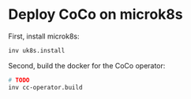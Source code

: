 # Deploy CoCo on microk8s

First, install microk8s:

```bash
inv uk8s.install
```

Second, build the docker for the CoCo operator:

```bash
# TODO
inv cc-operator.build
```


